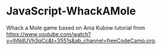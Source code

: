 # JavaScript-WhackAMole
Whack a Mole game based on Ania Kubow tutorial from https://www.youtube.com/watch?v=lhNdUVh3qCc&t=3551s&ab_channel=freeCodeCamp.org.
